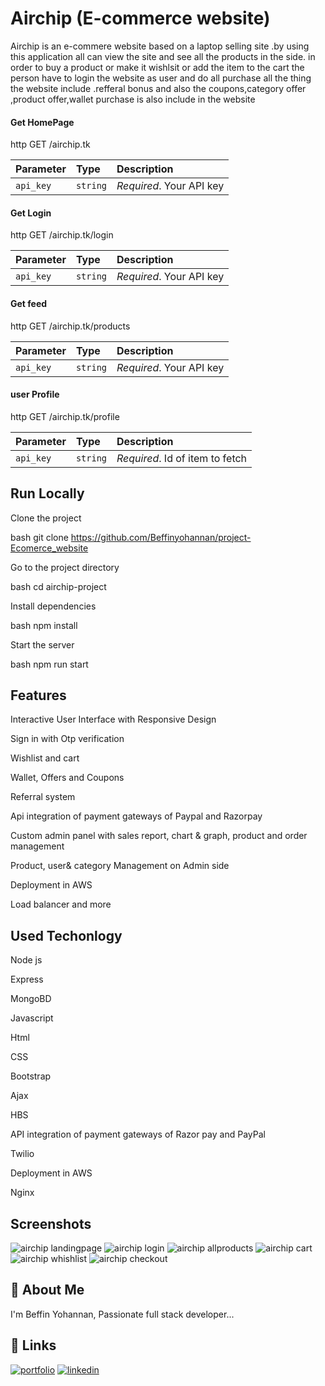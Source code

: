 # Airchip (E-commerce website)

Airchip is an e-commere website based on a laptop selling site .by using this application all can view the site and see all the products in the side. in order to buy a product or make it wishlsit or add the item to the cart the person have to login the website as  user and do all purchase all the thing the website include .refferal bonus and also the coupons,category offer ,product offer,wallet purchase is also include in the website




#### Get HomePage

http
  GET /airchip.tk


| Parameter | Type     | Description                |
| :-------- | :------- | :------------------------- |
| `api_key` | `string` | *Required*. Your API key |

#### Get Login

http
  GET /airchip.tk/login




| Parameter | Type     | Description                |
| :-------- | :------- | :------------------------- |
| `api_key` | `string` | *Required*. Your API key |


#### Get feed

http
  GET /airchip.tk/products


| Parameter | Type     | Description                |
| :-------- | :------- | :------------------------- |
| `api_key` | `string` | *Required*. Your API key |



####  user Profile

http
  GET /airchip.tk/profile


| Parameter | Type     | Description                       |
| :-------- | :------- | :-------------------------------- |
| `api_key`      | `string` | *Required*. Id of item to fetch |



## Run Locally

Clone the project

bash
  git clone https://github.com/Beffinyohannan/project-Ecomerce_website


Go to the project directory

bash
  cd airchip-project


Install dependencies

bash
  npm install


Start the server

bash
  npm run start

## Features
Interactive User Interface with Responsive Design

Sign in with Otp verification

Wishlist and cart

Wallet, Offers and Coupons

Referral system

Api integration of payment gateways of Paypal and Razorpay

Custom admin panel with sales report, chart & graph, product
and order management

Product, user& category Management on Admin side

Deployment in AWS

Load balancer and more



##  Used Techonlogy

Node js 

Express 

MongoBD 

Javascript 

Html 

CSS 

Bootstrap 

Ajax 

HBS

API integration of payment gateways 
of Razor pay and PayPal

Twilio 

Deployment in AWS

Nginx

## Screenshots

![airchip landingpage](https://user-images.githubusercontent.com/107913841/210034564-42faec78-9159-487a-a731-a0a13ab14b6e.png)
![airchip login](https://user-images.githubusercontent.com/107913841/210034726-91aa77d3-9ed8-47ed-93b7-8a7c40c89e60.png)
![airchip allproducts](https://user-images.githubusercontent.com/107913841/210034658-53402f21-5183-4179-a5c1-8876fcfdf2a0.png)
![airchip cart](https://user-images.githubusercontent.com/107913841/210034667-a6546784-4f30-445a-bb76-ad023b4f2d7f.png)
![airchip whishlist](https://user-images.githubusercontent.com/107913841/210034674-fc6dfbe9-dbea-4abe-9e05-5967a9885b6a.png)
![airchip checkout](https://user-images.githubusercontent.com/107913841/210034681-657f1a47-0180-4187-8cda-768a8f619137.png)





## 🚀 About Me
I'm Beffin Yohannan, Passionate full stack developer...


## 🔗 Links
[![portfolio](https://img.shields.io/badge/my_portfolio-000?style=for-the-badge&logo=ko-fi&logoColor=white)](https://beffinyohannan.github.io/beffinyohannan/)
[![linkedin](https://img.shields.io/badge/linkedin-0A66C2?style=for-the-badge&logo=linkedin&logoColor=white)](http://www.linkedin.com/in/beffin-yohannan)
